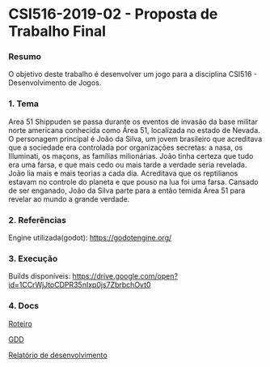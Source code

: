 # **CSI516-2019-02 - Proposta de Trabalho Final**

### Resumo
O objetivo deste trabalho é desenvolver um jogo para a disciplina CSI516 - Desenvolvimento de Jogos. 

<!-- Apresentar o tema. -->
### 1. Tema

  Area 51 Shippuden se passa durante os eventos de invasão da base militar
norte americana conhecida como Área 51, localizada no estado de Nevada. O
personagem principal é João da Silva, um jovem brasileiro que acreditava que a
sociedade era controlada por organizações secretas: a nasa, os Illuminati, os
maçons, as famílias milionárias. João tinha certeza que tudo era uma farsa, e que
mais cedo ou mais tarde a verdade seria revelada. João lia mais e mais teorias a
cada dia. Acreditava que os reptilianos estavam no controle do planeta e que pouso na lua foi uma farsa. 
Cansado de ser enganado, João da Silva parte para a então temida Área 51 para revelar ao mundo a grande verdade.


### 2. Referências

  Engine utilizada(godot): https://godotengine.org/

### 3. Execução
  Builds disponíveis: https://drive.google.com/open?id=1CCrWjJtoCDPR35nIxp0js7ZbrbchOvt0

### 4. Docs

[Roteiro](https://github.com/hcdias/CSI516/blob/master/docs/Roteiro%20do%20Jogo.pdf)

[GDD](https://github.com/hcdias/CSI516/blob/master/docs/GDD.pdf)

[Relatório de desenvolvimento](https://github.com/hcdias/CSI516/blob/master/docs/Relat%C3%B3rio%20FInal%20de%20Desenvolvimento.pdf)
